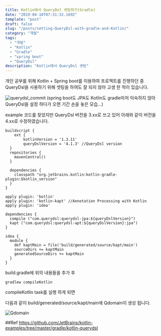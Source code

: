 ```yaml
---
title: Kotlin에서 QueryDsl 셋팅하기(Gradle)
date: "2019-04-10T07:31:32.169Z"
template: "post"
draft: false
slug: "/posts/setting-QueryDsl-with-gradle-and-Kotlin/"
category: "개발"
tags:
  - "개발"
  - "Kotlin"
  - "Gradle"
  - "spring boot"
  - "QueryDsl"
description: "Kotlin에서 QueryDsl 셋팅"
---
```


개인 공부를 위해 Kotlin + Spring boot를 이용하여 프로젝트를 진행하던 중
QueryDsl을 사용하기 위해 셋팅을 하여도 잘 되지 않아 고생 한 적이 있습니다.

![querydsl_commit](/media/querydsl_commit.PNG)
(spring boot도 JPA도 Kotlin도 gradle마저 익숙하지 않아 QueryDsl을 설정 하다가 오랜 기간 손을 놓은 모습...)

example 코드를 찾았지만 QueryDsl 버전을 3.xx로 쓰고 있어 아래와 같이 버전을 4.xx로 수정하였습니다.

```tsx
buildscript {
  	ext {
		kotlinVersion = '1.3.11'
		queryDslVersion = '4.1.3' //QueryDsl version
  }
  repositories {
    mavenCentral()
  }

  dependencies {
    classpath "org.jetbrains.kotlin:kotlin-gradle-plugin:$kotlin_version"
  }
}

apply plugin: 'kotlin'
apply plugin: 'kotlin-kapt' //Annotation Processing with Kotlin
apply plugin: 'idea'

dependencies {
  compile ("com.querydsl:querydsl-jpa:${queryDslVersion}")
  kapt ("com.querydsl:querydsl-apt:${queryDslVersion}:jpa")
}

idea {
  module {
    def kaptMain = file('build/generated/source/kapt/main')
    sourceDirs += kaptMain
    generatedSourceDirs += kaptMain
  }
}
```
build.gradle에 위의 내용들을 추가 후 

```tsx
gradlew compileKotlin
```
compileKotlin task를 실행 하게 되면

다음과 같이 build/generated/source/kapt/main에 Qdomain이 생성 됩니다.

![Qdomain](/media/Qdomain.PNG)



##Ref
https://github.com/JetBrains/kotlin-examples/tree/master/gradle/kotlin-querydsl
